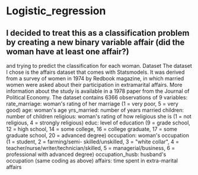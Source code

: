 # Logistic_regression
## I decided to treat this as a classification problem by creating a new binary variable affair (did the woman have at least one affair?) 
and trying to predict the classification for each woman. Dataset The dataset I chose is the affairs dataset that comes with Statsmodels. It was derived from a survey of women in 1974 by Redbook magazine, in which married women were asked about their participation in extramarital affairs. More information about the study is available in a 1978 paper from the Journal of Political Economy.  The dataset contains 6366 observations of 9 variables: rate_marriage: woman's rating of her marriage (1 = very poor, 5 = very good) age: woman's age yrs_married: number of years married children: number of children religious: woman's rating of how religious she is (1 = not religious, 4 = strongly religious) educ: level of education (9 = grade school, 12 = high school, 14 = some college, 16 = college graduate, 17 = some graduate school, 20 = advanced degree)  occupation: woman's occupation (1 = student, 2 = farming/semi- skilled/unskilled, 3 = "white collar", 4 =  teacher/nurse/writer/technician/skilled, 5 = managerial/business, 6 = professional with advanced degree) occupation_husb: husband's occupation (same coding as above) affairs: time spent in extra-marital affairs
